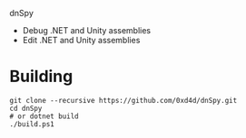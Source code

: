 dnSpy

- Debug .NET and Unity assemblies
- Edit .NET and Unity assemblies

# Building

```PS
git clone --recursive https://github.com/0xd4d/dnSpy.git
cd dnSpy
# or dotnet build
./build.ps1
```
